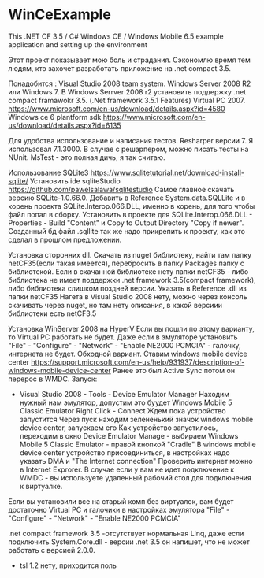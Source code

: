 # WinCeExample
This .NET CF 3.5 / C# Windows CE / Windows Mobile 6.5 example application and setting up the environment

Этот проект  показывает мою боль и страдания. Сэкономлю время тем людям, кто захочет разработать приложение на .net compact 3.5.

Понадобится : Visual Studio 2008 team system. Windows Server 2008 R2 или Windows 7. 
В Windows Serrver 2008 r2 установить поддержку .net compact framawokr 3.5. (.Net framework 3.5.1 Features)
Virtual PC 2007. https://www.microsoft.com/en-us/download/details.aspx?id=4580
Windows ce 6 plantform sdk
https://www.microsoft.com/en-us/download/details.aspx?id=6135

Для удобства использование и написания тестов.
Resharper версии 7. Я использовал 7.1.3000. В случае с решарпером, можно писать тесты на NUnit. MsTest - это полная дичь, я так считаю.

Использование SQLite3
https://www.sqlitetutorial.net/download-install-sqlite/
Установить ide sqliteStudio
https://github.com/pawelsalawa/sqlitestudio
Самое главное скачать версию SQLite-1.0.66.0. Добавить в Reference System.data.SQLLite и в корень проекта SQLite.Interop.066.DLL,
именно в корень, для того чтобы файл попал в сборку. Установить в проекте для SQLite.Interop.066.DLL - Properties - Build "Content" и Copy to Output Directory "Copy if newer".
Созданный бд файл .sqllite так же надо прикрепить к проекту, как это сделал  в прошлом предложении.

Установка сторонних dll.
Скачать из nuget библиотеку, найти там папку netCF35(если такая имеется), перебросить в папку Packages папку с библиотекой.
Если в скачанной библиотеке нету папки netCF35 - либо библиотека не имеет поддержки .net framework 3.5(compact framework), либо библиотека слишком поздней версии.
Указать в Reference .dll из папки netCF35
Нагета в Visual Studio 2008 нету, можно через консоль скачивать через nuget, но там нету описания, в какой версиии библиотеки есть netCF3.5

Установка WinServer 2008 на HyperV
Если вы пошли по этому варианту, то Virtual PC работать не будет.
Даже если в эмуляторе установить "File" - "Configure" - "Network" - "Enable NE2000 PCMCIA" - галочку, интернета не будет.
Обходной вариант. Ставим windows mobile device center https://support.microsoft.com/en-us/help/931937/description-of-windows-mobile-device-center
Ранее это был Active Sync потом он перерос в WMDC. 
Запуск:
- Visual Studio 2008 - Tools - Device Emulator Manager 
Находим нужный нам эмулятор, допустим это буудет Windows Mobile 5 Classic Emulator 
Right Click - Connect 
Ждем пока устройство запустится
Через пуск находим зелененький значок windows mobile device center, запускаем его
Как устройство запустилось, переходим в окно Device Emulator Manage - выбираем Windows Mobile 5 Classic Emulator  - правой кнопкой "Cradle"
В windows mobile device center устройство присоединиться, в настройках надо указать DMA и "The Internet connection"
Проверить интернет можно в Internet Exprorer.
В случае если у вам не идет подключение к WMDC - вы используете удаленный рабочий стол для подключения к виртуалке.

Если вы установили все на старый комп без виртуалок, вам будет достаточно Virtual PC и  галочики в настройках эмулятора "File" - "Configure" - "Network" - "Enable NE2000 PCMCIA"

.net compact framework 3.5
-отсутствует нормальная Linq, даже если подключить System.Core.dll - версии .net 3.5 он напишет, что не может работать с версией 2.0.0.
- tsl 1.2 нету, приходится поль


